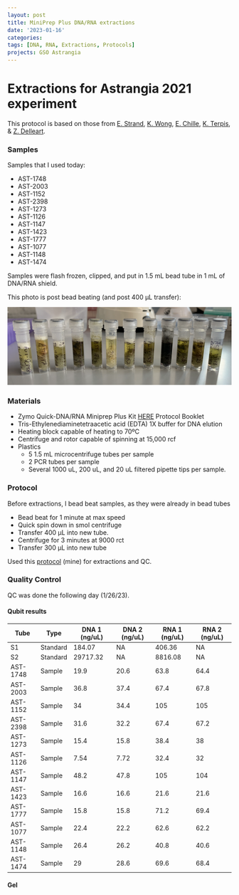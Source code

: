 ```yaml
---
layout: post
title: MiniPrep Plus DNA/RNA extractions
date: '2023-01-16'
categories:
tags: [DNA, RNA, Extractions, Protocols]
projects: GSO Astrangia 
---
```


# Extractions for Astrangia 2021 experiment

This protocol is based on those from [E. Strand](https://github.com/emmastrand/EmmaStrand_Notebook/blob/master/_posts/2019-05-31-Zymo-Duet-RNA-DNA-Extraction-Protocol.md), [K. Wong](https://github.com/kevinhwong1/KevinHWong_Notebook/blob/master/_posts/2019-03-13-Zymo-DNA-RNA-Extract-P.astreoides-Genome.md), [E. Chille](https://echille.github.io/E.-Chille-Open-Lab-Notebook/Protocol-for-DNA-RNA-Extractions-of-Montipora-Coral-Larvae-Using-Zymo-Duet-Extraction-Kit/), [K. Terpis](https://zdellaert.github.io/ZD_Putnam_Lab_Notebook/Protocols_Zymo_Quick_DNA_RNA_Miniprep_Plus/), & [Z. Delleart](https://zdellaert.github.io/ZD_Putnam_Lab_Notebook/Protocols_Zymo_Quick_DNA_RNA_Miniprep_Plus/). 

### Samples 

Samples that I used today: 

- AST-1748
- AST-2003
- AST-1152
- AST-2398
- AST-1273
- AST-1126
- AST-1147
- AST-1423
- AST-1777
- AST-1077
- AST-1148
- AST-1474

Samples were flash frozen, clipped, and put in 1.5 mL bead tube in 1 mL of DNA/RNA shield. 

This photo is post bead beating (and post 400 μL transfer): 

![](https://raw.githubusercontent.com/JillAshey/JillAshey_Putnam_Lab_Notebook/master/images/samples_20230125.png)

### Materials 

- Zymo Quick-DNA/RNA Miniprep Plus Kit [HERE](https://files.zymoresearch.com/protocols/_d7003t_d7003_quick-dna-rna_miniprep_plus_kit.pdf) Protocol Booklet
- Tris-Ethylenediaminetetraacetic acid (EDTA) 1X buffer for DNA elution
- Heating block capable of heating to 70ºC
- Centrifuge and rotor capable of spinning at 15,000 rcf
- Plastics 
	- 5 1.5 mL microcentrifuge tubes per sample
	- 2 PCR tubes per sample
	- Several 1000 uL, 200 uL, and 20 uL filtered pipette tips per sample.

### Protocol 

Before extractions, I bead beat samples, as they were already in bead tubes

- Bead beat for 1 minute at max speed 
- Quick spin down in smol centrifuge 
- Transfer 400 μL into new tube. 
- Centrifuge for 3 minutes at 9000 rct
- Transfer 300 μL into new tube

Used this [protocol](https://github.com/JillAshey/JillAshey_Putnam_Lab_Notebook/blob/master/_posts/2022-10-25-MiniprepPlus-DNA:RNA-extractions.md) (mine) for extractions and QC. 

### Quality Control 

QC was done the following day (1/26/23).

#### Qubit results 

| Tube     | Type     | DNA 1 (ng/uL) | DNA 2 (ng/uL) | RNA 1 (ng/uL) | RNA 2 (ng/uL) |
| -------- | -------- | ------------- | ------------- | ------------- | ------------- |
| S1       | Standard | 184.07        | NA            | 406.36        | NA            |
| S2       | Standard | 29717.32      | NA            | 8816.08       | NA            |
| AST-1748 | Sample   | 19.9          | 20.6          | 63.8          | 64.4          |
| AST-2003 | Sample   | 36.8          | 37.4          | 67.4          | 67.8          |
| AST-1152 | Sample   | 34            | 34.4          | 105           | 105           |
| AST-2398 | Sample   | 31.6          | 32.2          | 67.4          | 67.2          |
| AST-1273 | Sample   | 15.4          | 15.8          | 38.4          | 38            |
| AST-1126 | Sample   | 7.54          | 7.72          | 32.4          | 32            |
| AST-1147 | Sample   | 48.2          | 47.8          | 105           | 104           |
| AST-1423 | Sample   | 16.6          | 16.6          | 21.6          | 21.6          |
| AST-1777 | Sample   | 15.8          | 15.8          | 71.2          | 69.4          |
| AST-1077 | Sample   | 22.4          | 22.2          | 62.6          | 62.2          |
| AST-1148 | Sample   | 26.4          | 26.2          | 40.8          | 40.6          |
| AST-1474 | Sample   | 29            | 28.6          | 69.6          | 68.4          |

#### Gel 


